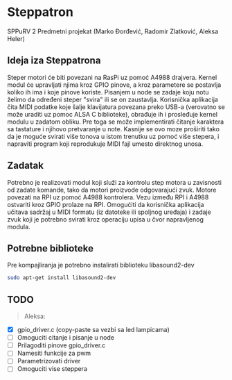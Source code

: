 # Steppatron
SPPuRV 2 Predmetni projekat (Marko Đorđević, Radomir Zlatković, Aleksa Heler)

## Ideja iza Steppatrona
Steper motori će biti povezani na RasPi uz pomoć A4988 drajvera. Kernel modul će upravljati njima kroz GPIO pinove, a kroz parametere se postavlja koliko ih ima i koje pinove koriste. Pisanjem u node se zadaje koju notu želimo da određeni steper "svira" ili se on zaustavlja. Korisnička aplikacija čita MIDI podatke koje šalje klavijatura povezana preko USB-a (verovatno se može uraditi uz pomoc ALSA C biblioteke), obrađuje ih i prosleđuje kernel modulu u zadatom obliku. Pre toga se može implementirati čitanje karaktera sa tastature i njihovo pretvaranje u note. Kasnije se ovo moze proširiti tako da je moguće svirati više tonova u istom trenutku uz pomoć više stepera, i napraviti program koji reprodukuje MIDI fajl umesto direktnog unosa.

## Zadatak
Potrebno je realizovati modul koji služi za kontrolu step motora u zavisnosti od zadate komande, tako da motori proizvode odgovarajući zvuk. 
Motore povezati na RPI uz pomoć A4988 kontrolera. Vezu između RPI i A4988 ostvariti kroz GPIO prolaze na RPI. 
Omogućiti da korisnička aplikacija učitava sadržaj u MIDI formatu (iz datoteke ili spoljnog uređaja) i zadaje zvuk koji je potrebno svirati kroz operaciju upisa u čvor napravljenog modula.

## Potrebne biblioteke
Pre kompajliranja je potrebno instalirati biblioteku libasound2-dev
```bash
sudo apt-get install libasound2-dev
```
## TODO
> Aleksa:
- [x] gpio_driver.c (copy-paste sa vezbi sa led lampicama)
- [ ] Omoguciti citanje i pisanje u node
- [ ] Prilagoditi pinove gpio_driver.c
- [ ] Namesiti funkcije za pwm
- [ ] Parametrizovati driver
- [ ] Omoguciti vise steppera
